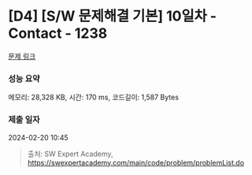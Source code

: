 # [D4] [S/W 문제해결 기본] 10일차 - Contact - 1238 

[문제 링크](https://swexpertacademy.com/main/code/problem/problemDetail.do?contestProbId=AV15B1cKAKwCFAYD) 

### 성능 요약

메모리: 28,328 KB, 시간: 170 ms, 코드길이: 1,587 Bytes

### 제출 일자

2024-02-20 10:45



> 출처: SW Expert Academy, https://swexpertacademy.com/main/code/problem/problemList.do